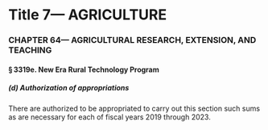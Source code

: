 
# Title 7— AGRICULTURE
### CHAPTER 64— AGRICULTURAL RESEARCH, EXTENSION, AND TEACHING
#### § 3319e. New Era Rural Technology Program
##### (d) Authorization of appropriations

There are authorized to be appropriated to carry out this section such sums as are necessary for each of fiscal years 2019 through 2023.
